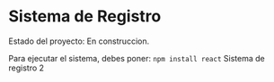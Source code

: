 <h1> Sistema de Registro</h1>

Estado del proyecto:  En construccion.

Para ejecutar el sistema, debes poner:
```npm install react```
Sistema de registro 2



